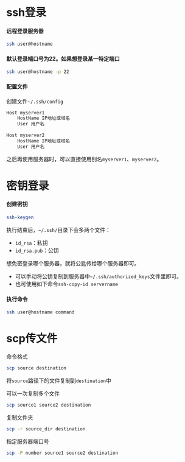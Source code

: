 # ssh登录



#### 远程登录服务器

```bash
ssh user@hostname
```



#### 默认登录端口号为22。如果想登录某一特定端口

```bash
ssh user@hostname -p 22
```



#### 配置文件

创建文件`~/.ssh/config`

```bash
Host myserver1
	HostName IP地址或域名
	User 用户名
	
Host myserver2
	HostName IP地址或域名
	User 用户名
```

之后再使用服务器时，可以直接使用别名`myserver1`、`myserver2`。



# 密钥登录

#### 创建密钥

```bash
ssh-keygen
```

执行结束后，`~/.ssh/`目录下会多两个文件：

* `id_rsa`：私钥
* `id_rsa.pub`：公钥

想免密登录哪个服务器，就将公匙传给哪个服务器即可。

* 可以手动将公钥复制到服务器中`~/.ssh/authorized_keys`文件里即可。
* 也可使用如下命令`ssh-copy-id servername`



#### 执行命令

```bash
ssh user@hostname command
```







# scp传文件



命令格式

```bash
scp source destination
```

将`source`路径下的文件复制到`destination`中

可以一次复制多个文件

```bash
scp source1 source2 destination
```

复制文件夹

```bash
scp -r source_dir destination
```

指定服务器端口号

```bash
scp -P number source1 source2 destination
```

